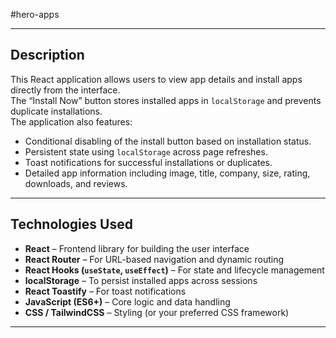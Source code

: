 #hero-apps

---

## Description
This React application allows users to view app details and install apps directly from the interface.  
The “Install Now” button stores installed apps in `localStorage` and prevents duplicate installations.  
The application also features:

- Conditional disabling of the install button based on installation status.  
- Persistent state using `localStorage` across page refreshes.  
- Toast notifications for successful installations or duplicates.  
- Detailed app information including image, title, company, size, rating, downloads, and reviews.  

---

## Technologies Used
- **React** – Frontend library for building the user interface  
- **React Router** – For URL-based navigation and dynamic routing  
- **React Hooks (`useState`, `useEffect`)** – For state and lifecycle management  
- **localStorage** – To persist installed apps across sessions  
- **React Toastify** – For toast notifications  
- **JavaScript (ES6+)** – Core logic and data handling  
- **CSS / TailwindCSS** – Styling (or your preferred CSS framework)  

---
